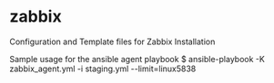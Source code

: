 # zabbix
Configuration and Template files for Zabbix Installation

Sample usage for the ansible agent playbook
$ ansible-playbook -K zabbix_agent.yml -i staging.yml --limit=linux5838
